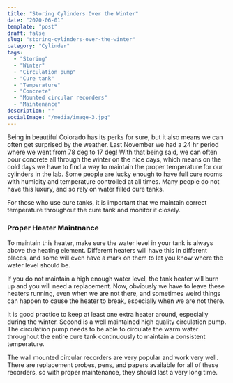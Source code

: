 ```yaml
---
title: "Storing Cylinders Over the Winter"
date: "2020-06-01"
template: "post"
draft: false
slug: "storing-cylinders-over-the-winter"
category: "Cylinder"
tags:
  - "Storing"
  - "Winter"
  - "Circulation pump"
  - "Cure tank"
  - "Temperature"
  - "Concrete"
  - "Mounted circular recorders"
  - "Maintenance"
description: ""
socialImage: "/media/image-3.jpg"
---
```


Being in beautiful Colorado has its perks for sure, but it also means we can often get surprised by the weather. Last November we had a 24 hr period where we went from 78 deg to 17 deg! With that being said, we can often pour concrete all through the winter on the nice days, which means on the cold days we have to find a way to maintain the proper temperature for our cylinders in the lab. Some people are lucky enough to have full cure rooms with humidity and temperature controlled at all times. Many people do not have this luxury, and so rely on water filled cure tanks.

For those who use cure tanks, it is important that we maintain correct temperature throughout the cure tank and monitor it closely.

### Proper Heater Maintnance

To maintain this heater, make sure the water level in your tank is always above the heating element. Different heaters will have this in different places, and some will even have a mark on them to let you know where the water level should be.

If you do not maintain a high enough water level, the tank heater will burn up and you will need a replacement. Now, obviously we have to leave these heaters running, even when we are not there, and sometimes weird things can happen to cause the heater to break, especially when we are not there.

It is good practice to keep at least one extra heater around, especially during the winter. Second is a well maintained high quality circulation pump. The circulation pump needs to be able to circulate the warm water throughout the entire cure tank continuously to maintain a consistent temperature.

The wall mounted circular recorders are very popular and work very well. There are replacement probes, pens, and papers available for all of these recorders, so with proper maintenance, they should last a very long time.